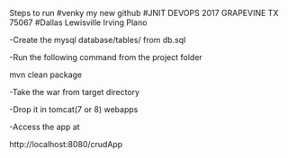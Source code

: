 Steps to run
#venky my new github
#JNIT DEVOPS 2017 GRAPEVINE TX 75067
#Dallas Lewisville Irving Plano

-Create the mysql database/tables/ from db.sql

-Run the following command from the project folder

   mvn clean package
   
-Take the war from target directory 

-Drop it in tomcat(7 or 8) webapps


-Access the app at
 
 http://localhost:8080/crudApp
